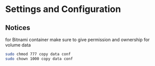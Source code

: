 # Settings and Configuration

## Notices
for Bitnami container make sure to give permission and ownership for volume data

```bash
sudo chmod 777 copy data conf
sudo chown 1000 copy data conf
```